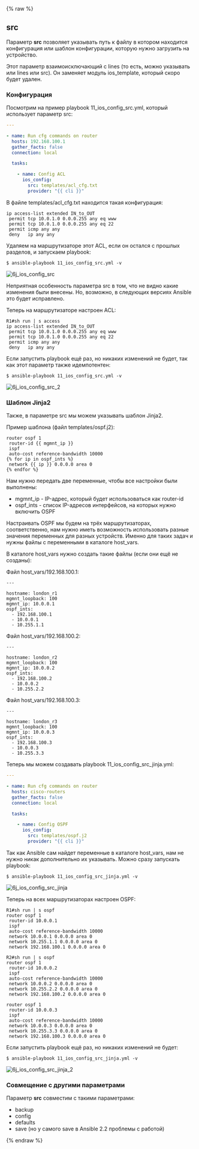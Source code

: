 {% raw %}
## src

Параметр __src__ позволяет указывать путь к файлу в котором находится конфигурация или шаблон конфигурации, которую нужно загрузить на устройство.

Этот параметр взаимоисключающий с lines (то есть, можно указывать или lines или src). Он заменяет модуль ios_template, который скоро будет удален.

### Конфигурация

Посмотрим на пример playbook 11_ios_config_src.yml, который использует параметр src:
```yml
---

- name: Run cfg commands on router
  hosts: 192.168.100.1
  gather_facts: false
  connection: local

  tasks:

    - name: Config ACL
      ios_config:
        src: templates/acl_cfg.txt
        provider: "{{ cli }}"
```

В файле templates/acl_cfg.txt находится такая конфигурация:
```
ip access-list extended IN_to_OUT
 permit tcp 10.0.1.0 0.0.0.255 any eq www
 permit tcp 10.0.1.0 0.0.0.255 any eq 22
 permit icmp any any
 deny   ip any any
```

Удаляем на маршрутизаторе этот ACL, если он остался с прошлых разделов, и запускаем playbook:
```
$ ansible-playbook 11_ios_config_src.yml -v
```
![6j_ios_config_src](https://raw.githubusercontent.com/natenka/PyNEng/master/images/15_ansible/6j_ios_config_src.png)

Неприятная особенность параметра src в том, что не видно какие изменения были внесены.
Но, возможно, в следующих версиях Ansible это будет исправлено.

Теперь на маршрутизаторе настроен ACL:
```
R1#sh run | s access
ip access-list extended IN_to_OUT
 permit tcp 10.0.1.0 0.0.0.255 any eq www
 permit tcp 10.0.1.0 0.0.0.255 any eq 22
 permit icmp any any
 deny   ip any any
```

Если запустить playbook ещё раз, но никаких изменений не будет, так как этот параметр также идемпотентен:
```
$ ansible-playbook 11_ios_config_src.yml -v
```
![6j_ios_config_src_2](https://raw.githubusercontent.com/natenka/PyNEng/master/images/15_ansible/6j_ios_config_src_2.png)


### Шаблон Jinja2

Также, в параметре src мы можем указывать шаблон Jinja2.

Пример шаблона (файл templates/ospf.j2):
```j2
router ospf 1
 router-id {{ mgmnt_ip }}
 ispf
 auto-cost reference-bandwidth 10000
{% for ip in ospf_ints %}
 network {{ ip }} 0.0.0.0 area 0
{% endfor %}
```

Нам нужно передать две переменные, чтобы все настройки были выполнены:
* mgmnt_ip - IP-адрес, который будет использоваться как router-id
* ospf_ints - список IP-адресов интерфейсов, на которых нужно включить OSPF

Настраивать OSPF мы будем на трёх маршрутизаторах, соответственно, нам нужно иметь возможность использовать разные значения переменных для разных устройств.
Именно для таких задач и нужны файлы с переменными в каталоге host_vars.

В каталоге host_vars нужно создать такие файлы (если они ещё не созданы):

Файл host_vars/192.168.100.1:
```
---

hostname: london_r1
mgmnt_loopback: 100
mgmnt_ip: 10.0.0.1
ospf_ints:
  - 192.168.100.1
  - 10.0.0.1
  - 10.255.1.1
```

Файл host_vars/192.168.100.2:
```
---

hostname: london_r2
mgmnt_loopback: 100
mgmnt_ip: 10.0.0.2
ospf_ints:
  - 192.168.100.2
  - 10.0.0.2
  - 10.255.2.2
```

Файл host_vars/192.168.100.3:
```
---

hostname: london_r3
mgmnt_loopback: 100
mgmnt_ip: 10.0.0.3
ospf_ints:
  - 192.168.100.3
  - 10.0.0.3
  - 10.255.3.3
```


Теперь мы можем создавать playbook 11_ios_config_src_jinja.yml:
```yml
---

- name: Run cfg commands on router
  hosts: cisco-routers
  gather_facts: false
  connection: local

  tasks:

    - name: Config OSPF
      ios_config:
        src: templates/ospf.j2
        provider: "{{ cli }}"
```

Так как Ansible сам найдет переменные в каталоге host_vars, нам не нужно никак дополнительно их указывать.
Можно сразу запускать playbook:
```
$ ansible-playbook 11_ios_config_src_jinja.yml -v
```
![6j_ios_config_src_jinja](https://raw.githubusercontent.com/natenka/PyNEng/master/images/15_ansible/6j_ios_config_src_jinja.png)

Теперь на всех маршрутизаторах настроен OSPF:
```
R1#sh run | s ospf
router ospf 1
 router-id 10.0.0.1
 ispf
 auto-cost reference-bandwidth 10000
 network 10.0.0.1 0.0.0.0 area 0
 network 10.255.1.1 0.0.0.0 area 0
 network 192.168.100.1 0.0.0.0 area 0

R2#sh run | s ospf
router ospf 1
 router-id 10.0.0.2
 ispf
 auto-cost reference-bandwidth 10000
 network 10.0.0.2 0.0.0.0 area 0
 network 10.255.2.2 0.0.0.0 area 0
 network 192.168.100.2 0.0.0.0 area 0

router ospf 1
 router-id 10.0.0.3
 ispf
 auto-cost reference-bandwidth 10000
 network 10.0.0.3 0.0.0.0 area 0
 network 10.255.3.3 0.0.0.0 area 0
 network 192.168.100.3 0.0.0.0 area 0
```


Если запустить playbook ещё раз, но никаких изменений не будет:
```
$ ansible-playbook 11_ios_config_src_jinja.yml -v
```
![6j_ios_config_src_jinja_2](https://raw.githubusercontent.com/natenka/PyNEng/master/images/15_ansible/6j_ios_config_src_jinja_2.png)

### Совмещение с другими параметрами

Параметр __src__ совместим с такими параметрами:
* backup
* config
* defaults
* save (но у самого save в Ansible 2.2 проблемы с работой) 

{% endraw %}
